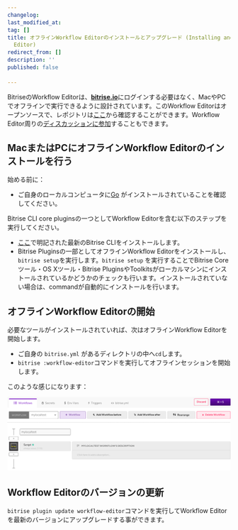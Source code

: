 ```yaml
---
changelog:
last_modified_at:
tag: []
title: オフラインWorkflow Editorのインストールとアップグレード (Installing and upgrading the offline Workflow
  Editor)
redirect_from: []
description: ''
published: false

---
```

BitriseのWorkflow Editorは、[**bitrise.io**](http://bitrise.io)にログインする必要はなく、MacやPCでオフラインで実行できるように設計されています。このWorkflow Editorはオープンソースで、レポジトリは[ここ]()から確認することができます。Workflow Editor周りの[ディスカッションに参加](https://discuss.bitrise.io/t/workflow-editor-v2-open-source-offline-workflow-editor/39)することもできます。

## **MacまたはPCにオフラインWorkflow Editorのインストールを行う**

始める前に：

* ご自身のローカルコンピュータに[Go](https://golang.org/) がインストールされていることを確認してください。

Bitrise CLI core pluginsの一つとしてWorkflow Editorを含む以下のステップを実行してください。

* [ここ](/bitrise-cli/installation/)で明記された最新のBitrise CLIをインストールします。
* Bitrise Pluginsの一部としてオフラインWorkflow Editorをインストールし、`bitrise setup`を実行します。`bitrise setup` を実行することでBitrise Core ツール・OS Xツール・Bitrise PluginsやToolkitsがローカルマシンにインストールされているかどうかのチェックも行います。インストールされていない場合は、commandが自動的にインストールを行います。

## **オフラインWorkflow Editorの開始**

必要なツールがインストールされていれば、次はオフラインWorkflow Editorを開始します。

* ご自身の `bitrise.yml` があるディレクトリの中へ`cd`します。
* `bitrise :workflow-editor`コマンドを実行してオフラインセッションを開始します。

このような感じになります：

![{{ page.title }}](/img/offline-workflow-editor.png)

## **Workflow Editorのバージョンの更新**

`bitrise plugin update workflow-editor`コマンドを実行してWorkflow Editorを最新のバージョンにアップグレードする事ができます。